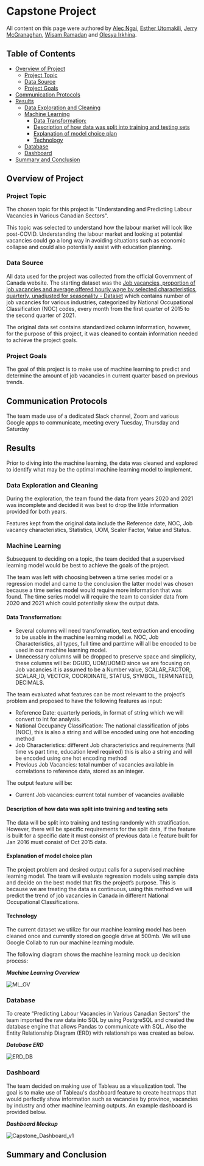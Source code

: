 # Capstone Project

All content on this page were authored by [Alec Ngai](https://github.com/alecngai), [Esther Utomakili](https://github.com/EstherUto), [Jerry McGranaghan](https://github.com/JerryMcG), [Wisam Ramadan](https://github.com/WisamRamadan) and [Olesya Irkhina](https://github.com/itekkie).

## Table of Contents

- [Overview of Project](#overview-of-project)
  * [Project Topic](#project-topic)
  * [Data Source](#data-source)
  * [Project Goals](#project-goals)
- [Communication Protocols](#communication-protocols)
- [Results](#results)
  * [Data Exploration and Cleaning](#data-exploration-and-cleaning)
  * [Machine Learning](#machine-learning)
    + [Data Transformation:](#data-transformation-)
    + [Description of how data was split into training and testing sets](#description-of-how-data-was-split-into-training-and-testing-sets)
    + [Explanation of model choice plan](#explanation-of-model-choice-plan)
    + [Technology](#technology)
  * [Database](#database)
  * [Dashboard](#dashboard)
- [Summary and Conclusion](#summary-and-conclusion)

## Overview of Project

### Project Topic

The chosen topic for this project is "Understanding and Predicting Labour Vacancies in Various Canadian Sectors".

This topic was selected to understand how the labour market will look like post-COVID. Understanding the labour market and looking at potential vacancies could go a long way in avoiding situations such as economic collapse and could also potentially assist with education planning.

### Data Source

All data used for the project was collected from the official Government of Canada website. The starting dataset was the [Job vacancies, proportion of job vacancies and average offered hourly wage by selected characteristics, quarterly, unadjusted for seasonality - Dataset](https://open.canada.ca/data/en/dataset/67f90ff0-12ea-429a-99a6-7b41c73863a0/resource/2cfa6a73-0b66-4b6e-a07b-7285f0ea774c) which contains number of job vacancies for various industries, categorized by National Occupational Classification (NOC) codes, every month from the first quarter of 2015 to the second quarter of 2021.

The original data set contains standardized column information, however, for the purpose of this project, it was cleaned to contain information needed to achieve the project goals. 

### Project Goals

The goal of this project is to make use of machine learning to predict and determine the amount of job vacancies in current quarter based on previous trends.

## Communication Protocols

The team made use of a dedicated Slack channel, Zoom and various Google apps to communicate, meeting every Tuesday, Thursday and Saturday

## Results

Prior to diving into the machine learning, the data was cleaned and explored to identify what may be the optimal machine learning model to implement.

### Data Exploration and Cleaning

During the exploration, the team found the data from years 2020 and 2021 was incomplete and decided it was best to drop the little information provided for both years. 

Features kept from the original data include the Reference date, NOC, Job vacancy characteristics, Statistics, UOM, Scaler Factor, Value and Status.

### Machine Learning

Subsequent to deciding on a topic, the team decided that a supervised learning model would be best to achieve the goals of the project. 

The team was left with choosing between a time series model or a regression model and came to the conclusion the latter model was chosen because a time series model would require more information that was found. The time series model will require the team to consider data from 2020 and 2021 which could potentially skew the output data.

#### Data Transformation:
* Several columns will need transformation, text extraction and encoding to be usable in the machine learning model i.e. NOC, Job Characteristics, all types, full time and parttime will all be encoded to be used in our machine learning model. 
* Unnecessary columns will be dropped to preserve space and simplicity, these columns will be: DGUID, UOM/UOMID since we are focusing on Job vacancies it is assumed to be a Number value, SCALAR_FACTOR, SCALAR_ID, VECTOR, COORDINATE, STATUS, SYMBOL, TERMINATED, DECIMALS.  


The team evaluated what features can be most relevant to the project’s problem and proposed to have the following features as input:

*	Reference Date: quarterly periods, in format of string which we will convert to int for analysis. 
*	National Occupancy Classification: The national classification of jobs (NOC), this is also a string and will be encoded using one hot encoding method
* Job Characteristics: different Job characteristics and requirements (full time vs part time, education level required) this is also a string and will be encoded using one hot encoding method
* Previous Job Vacancies: total number of vacancies available in correlations to reference data, stored as an integer. 

The output feature will be:

* Current Job vacancies: current total number of vacancies available 

#### Description of how data was split into training and testing sets

The data will be split into training and testing randomly with stratification. However, there will be specific requirements for the split data, if the feature is built for a specific date it must consist of previous data i.e feature built for Jan 2016 must consist of Oct 2015 data. 

#### Explanation of model choice plan

The project problem and desired output calls for a supervised machine learning model. The team will evaluate regression models using sample data and decide on the best model that fits the project’s purpose. This is because we are treating the data as continuous, using this method we will predict the trend of job vacancies in Canada in different National Occupational Classifications. 

#### Technology 

The current dataset we utilize for our machine learning model has been cleaned once and currently stored on google drive at 500mb. We will use Google Collab to run our machine learning module. 


The following diagram shows the machine learning mock up decision process:

**_Machine Learning Overview_**

![ML_OV](https://github.com/alecngai/Data_Capstone_2021_Group_3/blob/main/Machine_Learning/Resources/Machine_Learning_Flow_Chartv3.png)

### Database

To create “Predicting Labour Vacancies in Various Canadian Sectors” the team imported the raw data into SQL by using PostgreSQL and created the database engine that allows Pandas to communicate with SQL. 
Also the Entity Relationship Diagram (ERD) with relationships was created as below.
 
**_Database ERD_**

![ERD_DB](https://user-images.githubusercontent.com/86085601/140614511-1427f635-9ce5-45d7-8238-4f3b1daa528c.jpg)

### Dashboard

The team decided on making use of Tableau as a visualization tool. The goal is to make use of Tableau's dashboard feature to create heatmaps that would perfectly show information such as vacancies by province, vacancies by industry and other machine learning outputs. An example dashboard is provided below.

**_Dashboard Mockup_**

![Capstone_Dashboard_v1](https://user-images.githubusercontent.com/86085601/140632658-7f032709-a3c6-4db3-8fbc-460220f0230c.png)


## Summary and Conclusion

